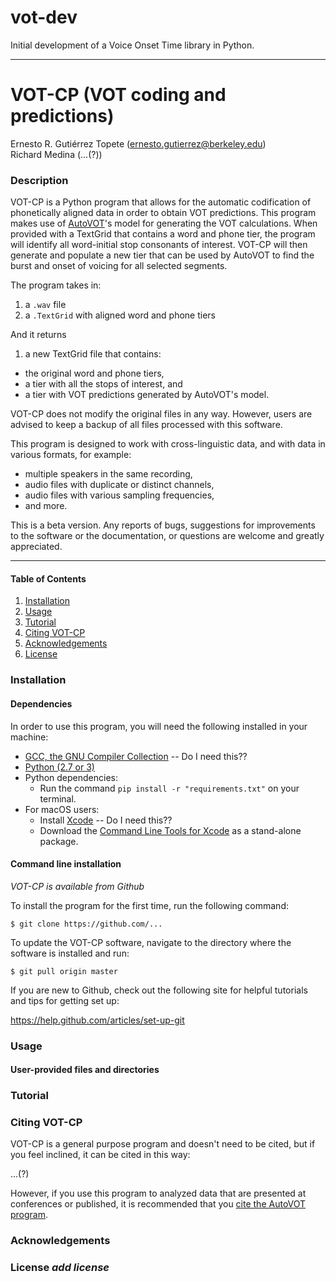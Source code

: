 # vot-dev
Initial development of a Voice Onset Time library in Python.

___

VOT-CP (VOT coding and predictions)
=======

Ernesto R. Gutiérrez Topete (ernesto.gutierrez@berkeley.edu)\
Richard Medina (...(?))


### Description

VOT-CP is a Python program that allows for the automatic codification of phonetically aligned data in order to obtain VOT predictions. This program makes use of [AutoVOT](https://github.com/mlml/autovot)'s model for generating the VOT calculations. When provided with a TextGrid that contains a word and phone tier, the program will identify all word-initial stop consonants of interest. VOT-CP will then generate and populate a new tier that can be used by AutoVOT to find the burst and onset of voicing for all selected segments. 

The program takes in:

1. a `.wav` file
2. a `.TextGrid` with aligned word and phone tiers

And it returns

1. a new TextGrid file that contains: 
  * the original word and phone tiers,
  * a tier with all the stops of interest, and 
  * a tier with VOT predictions generated by AutoVOT's model.

VOT-CP does not modify the original files in any way. However, users are advised to keep a backup of all files processed with this software.

This program is designed to work with cross-linguistic data, and with data in various formats, for example:
  * multiple speakers in the same recording, 
  * audio files with duplicate or distinct channels, 
  * audio files with various sampling frequencies, 
  * and more.

This is a beta version. Any reports of bugs, suggestions for improvements to the software or the documentation, or questions are welcome and greatly appreciated.

---

#### Table of Contents

1. [Installation](#installation)
2. [Usage](#usage)
3. [Tutorial](#tutorial)
4. [Citing VOT-CP](#citingvotcp)
5. [Acknowledgements](#acknowledgements)
6. [License](#license)

### Installation

#### Dependencies

In order to use this program, you will need the following installed in your machine:
* [GCC, the GNU Compiler Collection](http://gcc.gnu.org/install/download.html) -- Do I need this??
* [Python (2.7 or 3)](https://www.python.org/downloads/)
* Python dependencies:
  - Run the command `pip install -r "requirements.txt"` on your terminal.
* For macOS users:
  - Install [Xcode](http://itunes.apple.com/us/app/xcode/id497799835?ls=1&mt=12) -- Do I need this??
  - Download the [Command Line Tools for Xcode](http://developer.apple.com/downloads) as a stand-alone package.

#### Command line installation

*VOT-CP is available from Github*

To install the program for the first time, run the following command:

  `$ git clone https://github.com/...`

To update the VOT-CP software, navigate to the directory where the software is installed and run:

  `$ git pull origin master`

If you are new to Github, check out the following site for helpful tutorials and tips for getting set up:

https://help.github.com/articles/set-up-git

### Usage

#### User-provided files and directories



### Tutorial

### Citing VOT-CP

VOT-CP is a general purpose program and doesn't need to be cited, but if you feel inclined, it can be cited in this way:

...(?)

However, if you use this program to analyzed data that are presented at conferences or published, it is recommended that you [cite the AutoVOT program](https://github.com/mlml/autovot/blob/master/README.md#citing).

### Acknowledgements

### License *add license*
